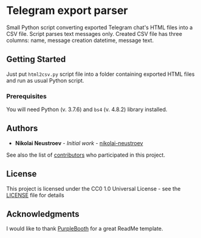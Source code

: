 # Telegram export parser

Small Python script converting exported Telegram chat's HTML files into a CSV file. Script parses text messages only. Created CSV file has three columns: name, message creation datetime, message text.

## Getting Started

Just put ```html2csv.py``` script file into a folder containing exported HTML files and run as usual Python script.

### Prerequisites

You will need Python (v. 3.7.6) and ```bs4``` (v. 4.8.2) library installed.

## Authors

* **Nikolai Neustroev** - *Initial work* - [nikolai-neustroev](https://github.com/nikolai-neustroev/)

See also the list of [contributors](https://github.com/nikolai-neustroev/telegram-export-parser/contributors) who participated in this project.

## License

This project is licensed under the CC0 1.0 Universal License - see the [LICENSE](LICENSE) file for details

## Acknowledgments

I would like to thank [PurpleBooth](https://gist.github.com/PurpleBooth/b24679402957c63ec426) for a great ReadMe template.
